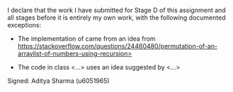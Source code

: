 I declare that the work I have submitted for Stage D of this assignment and all stages before it is entirely my own work, with the following documented exceptions:

* The implementation of <permute> came from an idea from https://stackoverflow.com/questions/24460480/permutation-of-an-arraylist-of-numbers-using-recursion>

* The code in class <...> uses an idea suggested by <...>

Signed: Aditya Sharma (u6051965)
 